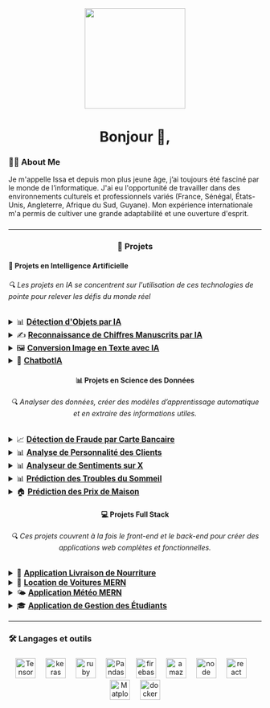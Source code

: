 <div align="center">
  <img  height="200" src="https://cdn.dribbble.com/users/1708816/screenshots/15637256/media/f9826f0af8a49462f048262a8502035b.gif" />
</div>



###

<h1 align="center">Bonjour 👋,</h1>

<p align="center">
  
<h3 align="left">👨‍💻 About Me</h3>

Je m'appelle Issa et depuis mon plus jeune âge, j’ai toujours été fasciné par le monde de l’informatique. J'ai eu l'opportunité de travailler
dans des environnements culturels et professionnels variés (France, Sénégal, États-Unis, Angleterre, Afrique du Sud, Guyane). Mon expérience
internationale m'a permis de cultiver une grande adaptabilité et une ouverture d'esprit.

</p>




### 

<hr />

<h3 align="center">🚀 Projets</h3>


<div align="left">
  <h4>🤖 <strong>Projets en Intelligence Artificielle</strong></h4>
  <h6 align="left">🔍 Les projets en IA se concentrent sur l'utilisation de ces technologies de pointe pour relever les défis du monde réel </h6>
  <div align="left">
  <ul style="list-style-type: none; padding: 0; font-size: 1.1em;">
      <details>
        <summary> 📊 
          <a href="https://github.com/issaniang5/detection-objets-ai" target="_blank">
            <strong>Détection d'Objets par IA</strong>
          </a> 
        </summary>
        <samp>
          Un projet d'intelligence artificielle utilisant des réseaux de neurones convolutifs (CNN) pour détecter des objets dans des images ou des vidéos en temps réel. Ce modèle est alimenté par la bibliothèque ML5.js, permettant une détection d'objets sur le Web.
        </samp>
      </details>
     <details>
      <summary>  ✍️
        <a href="https://github.com/your-repository-link" target="_blank">
          <strong>Reconnaissance de Chiffres Manuscrits par IA</strong>
        </a>
      </summary>
       <samp>
       Un projet utilisant des réseaux de neurones pour reconnaître et classifier les chiffres manuscrits (ex. : le jeu de données MNIST) à l'aide de bibliothèques telles que TensorFlow et Keras.
       </samp>
     </details>
      <details>
    <summary> 🖼️ 
      <a href="https://github.com/your-repository-link" target="_blank">
        <strong>Conversion Image en Texte avec IA</strong>
      </a>
      </summary>
      <samp>
      Un projet qui utilise des modèles d'intelligence artificielle pour convertir des images contenant du texte en texte brut, facilitant ainsi l'extraction d'informations à partir d'images.
        </samp>
      </details> 
    <details>
      <summary> 💬
        <a href="https://github.com/issaniang5/ChatbotIA" target="_blank">
          <strong>ChatbotIA</strong>
        </a> 
      </summary>
      <samp>
        Un projet de chatbot basé sur l'IA qui utilise des modèles de traitement du langage naturel pour fournir des réponses et mener des conversations avec les utilisateurs de manière autonome.
      </samp>
    </details>
    </ul>
  </div>
</div>

<div align="center">
  <h4>📊 <strong>Projets en Science des Données</strong></h4>
  <h6 align="center">🔍 Analyser des données, créer des modèles d’apprentissage automatique et en extraire des informations utiles. </h6>
  <div align="left">
    <ul style="list-style-type: none; padding: 0; font-size: 1.1em;">
      <details>
        <summary>📈 
          <a href="https://github.com/issaniang5/detection-fraude-carte-bancaire" target="_blank">
            <strong>Détection de Fraude par Carte Bancaire</strong>
          </a>
        </summary>
        <samp>
          Un modèle d'apprentissage automatique pour détecter les transactions frauduleuses à l'aide de Python et scikit-learn. Le modèle utilise des techniques telles que les arbres de décision, les forêts aléatoires et le gradient boosting pour identifier les transactions suspectes.
        </samp>
      </details>
      <details>
        <summary>📊 
          <a href="https://github.com/issaniang5/Analyse-Personnalite-Clients" target="_blank">
            <strong>Analyse de Personnalité des Clients</strong>
          </a>
        </summary>
        <samp>
          Un projet d'analyse de données pour identifier les traits de personnalité des clients à partir de leurs interactions, en utilisant des algorithmes de classification et des méthodes statistiques pour mieux comprendre leurs comportements d'achat.
        </samp>
      </details>
      <details>
        <summary>📊 
          <a href="https://github.com/issaniang5/Analyseur-de-sentiments-sur-X" target="_blank">
            <strong>Analyseur de Sentiments sur X</strong>
          </a>
        </summary>
        <samp>
          Un projet d'analyse des sentiments des tweets en utilisant des modèles d'apprentissage automatique pour prédire si un tweet est positif, négatif ou neutre.
        </samp>
      </details>
      <details>
        <summary>📊 
          <a href="https://github.com/issaniang5/Prediction-des-Troubles-du-Sommeil" target="_blank">
            <strong>Prédiction des Troubles du Sommeil</strong>
          </a>
        </summary>
        <samp>
          Un modèle de classification pour prédire les troubles du sommeil en analysant des facteurs tels que le sexe, l'IMC et les habitudes de travail à l'aide d'algorithmes comme les arbres de décision.
        </samp>
      </details>
      <details>
        <summary>🏠 
          <a href="https://github.com/issaniang5/Prediction-des-Prix-de-Maison" target="_blank">
            <strong>Prédiction des Prix de Maison</strong>
          </a>
        </summary>
        <samp>
          Un projet de régression pour prédire les prix des maisons en fonction de facteurs comme la taille, le nombre de chambres et la localisation, en utilisant des techniques comme la régression linéaire.
        </samp>
      </details>
    </ul>
  </div>
</div>

<div align="center">
  <h4>💻 <strong>Projets Full Stack</strong></h4>
  <h6 align="center">🔍 Ces projets couvrent à la fois le front-end et le back-end pour créer des applications web complètes et fonctionnelles.</h6>
  <div align="left">
    <ul style="list-style-type: none; padding: 0; font-size: 1.1em;">
      <details>
        <summary>🍕 
          <a href="https://github.com/issaniang5/Application-Livraison-De-Nourriture" target="_blank">
            <strong>Application Livraison de Nourriture</strong>
          </a>
        </summary>
        <samp>
          Une application full stack de livraison de nourriture qui permet aux utilisateurs de commander des repas en ligne. Ce projet utilise React pour le front-end et Node.js/Express avec MongoDB pour le back-end.
        </samp>
      </details>
      <details>
        <summary>🚗 
          <a href="https://github.com/issaniang5/Location-de-Voitures-MERN" target="_blank">
            <strong>Location de Voitures MERN</strong>
          </a>
        </summary>
        <samp>
          Une application MERN stack pour la location de voitures, permettant aux utilisateurs de réserver des voitures en ligne. Ce projet utilise React pour le front-end et Node.js/Express avec MongoDB pour le back-end.
        </samp>
      </details>
      <details>
        <summary>🌤️ 
          <a href="https://github.com/issaniang5/Application-meteo-MERN" target="_blank">
            <strong>Application Météo MERN</strong>
          </a>
        </summary>
        <samp>
          Une application full stack qui permet aux utilisateurs de consulter la météo en temps réel en fonction de leur localisation. Ce projet utilise React pour le front-end et Node.js/Express avec OpenWeather API pour le back-end.
        </samp>
      </details>
      <details>
        <summary>🎓 
          <a href="https://github.com/issaniang5/Application-de-Gestion-des-Etudiants" target="_blank">
            <strong>Application de Gestion des Étudiants</strong>
          </a>
        </summary>
        <samp>
          Une application full stack de gestion des étudiants qui permet de suivre les informations académiques et personnelles des étudiants. Ce projet utilise React pour le front-end et Node.js/Express avec MongoDB pour le back-end.
        </samp>
      </details>
    </ul>
  </div>
</div>


<hr/>

###


<h3 align="left">🛠 Langages et outils</h3>

###

<div align="center">
  <img src="https://www.vectorlogo.zone/logos/tensorflow/tensorflow-icon.svg" height="40" alt="TensorFlow logo"  />
  <img width="12" />
  <img src="https://icon.icepanel.io/Technology/svg/Keras.svg" height="40" alt="keras logo"  />
  <img width="12" />
  <img src="https://cdn.worldvectorlogo.com/logos/numpy-1.svg" height="40" alt="ruby logo"  />
  <img width="12" />
  <img src="https://icon.icepanel.io/Technology/png-shadow-512/Pandas.png" height="40" alt="Pandas logo"  />
  <img width="12" />
  <img src="https://cdn.jsdelivr.net/gh/devicons/devicon/icons/firebase/firebase-plain-wordmark.svg" height="40" alt="firebase logo"  />
  <img width="12" />
  <img src="https://cdn.jsdelivr.net/gh/devicons/devicon/icons/amazonwebservices/amazonwebservices-line-wordmark.svg" height="40" alt="amazonwebservices logo"  />
  <img width="12" />
  <img src="https://icon.icepanel.io/Technology/svg/Node.js.svg" height="40" alt="node logo"  />
  <img width="12" />
  <img src="https://icon.icepanel.io/Technology/svg/React.svg" height="40" alt="react logo"  />
  <img width="12" />
  <img src="https://icon.icepanel.io/Technology/svg/Matplotlib.svg" height="40" alt="Matplotlib logo"  />
  <img width="12" />
  <img src="https://cdn.worldvectorlogo.com/logos/python-5.svg" height="40" alt="docker logo"  />
</div>


</div>




###

